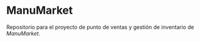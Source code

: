 # ManuMarket
 
Repositorio para el proyecto de punto de ventas y gestión de inventario de *ManuMarket*.
